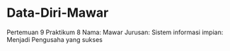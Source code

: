 # Data-Diri-Mawar
Pertemuan 9 Praktikum 8
Nama: Mawar
Jurusan: Sistem informasi 
impian: Menjadi Pengusaha yang sukses 
